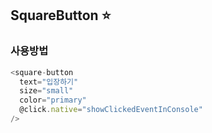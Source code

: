 ## SquareButton :star:

<p></p> 

<!-- STORY -->

<p></p>   

### 사용방법
~~~javascript
<square-button
  text="입장하기"
  size="small"
  color="primary"
  @click.native="showClickedEventInConsole"
/>
~~~
